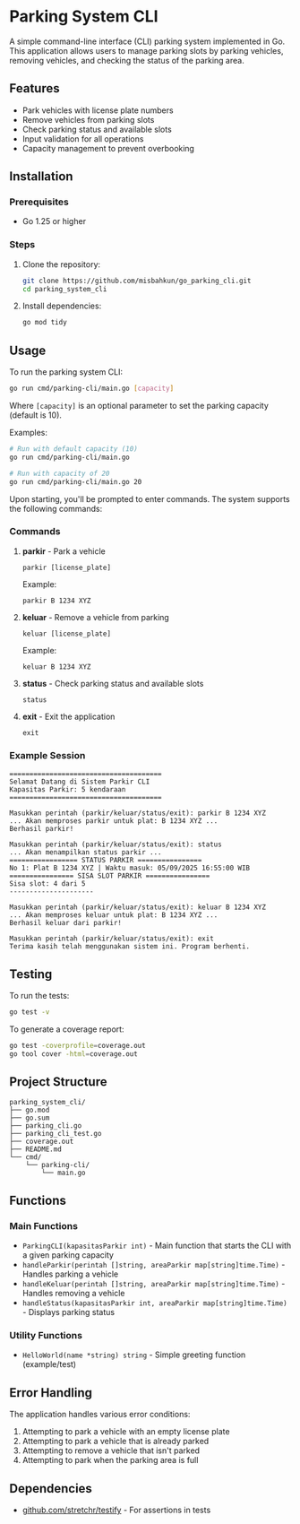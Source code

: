# Parking System CLI

A simple command-line interface (CLI) parking system implemented in Go. This application allows users to manage parking slots by parking vehicles, removing vehicles, and checking the status of the parking area.

## Features

- Park vehicles with license plate numbers
- Remove vehicles from parking slots
- Check parking status and available slots
- Input validation for all operations
- Capacity management to prevent overbooking

## Installation

### Prerequisites

- Go 1.25 or higher

### Steps

1. Clone the repository:
   ```bash
   git clone https://github.com/misbahkun/go_parking_cli.git
   cd parking_system_cli
   ```

2. Install dependencies:
   ```bash
   go mod tidy
   ```

## Usage

To run the parking system CLI:

```bash
go run cmd/parking-cli/main.go [capacity]
```

Where `[capacity]` is an optional parameter to set the parking capacity (default is 10).

Examples:
```bash
# Run with default capacity (10)
go run cmd/parking-cli/main.go

# Run with capacity of 20
go run cmd/parking-cli/main.go 20
```

Upon starting, you'll be prompted to enter commands. The system supports the following commands:

### Commands

1. **parkir** - Park a vehicle
   ```
   parkir [license_plate]
   ```
   Example:
   ```
   parkir B 1234 XYZ
   ```

2. **keluar** - Remove a vehicle from parking
   ```
   keluar [license_plate]
   ```
   Example:
   ```
   keluar B 1234 XYZ
   ```

3. **status** - Check parking status and available slots
   ```
   status
   ```

4. **exit** - Exit the application
   ```
   exit
   ```

### Example Session

```
======================================
Selamat Datang di Sistem Parkir CLI
Kapasitas Parkir: 5 kendaraan
======================================

Masukkan perintah (parkir/keluar/status/exit): parkir B 1234 XYZ
... Akan memproses parkir untuk plat: B 1234 XYZ ...
Berhasil parkir!

Masukkan perintah (parkir/keluar/status/exit): status
... Akan menampilkan status parkir ...
================= STATUS PARKIR ================
No 1: Plat B 1234 XYZ | Waktu masuk: 05/09/2025 16:55:00 WIB
================ SISA SLOT PARKIR ================
Sisa slot: 4 dari 5
---------------------

Masukkan perintah (parkir/keluar/status/exit): keluar B 1234 XYZ
... Akan memproses keluar untuk plat: B 1234 XYZ ...
Berhasil keluar dari parkir!

Masukkan perintah (parkir/keluar/status/exit): exit
Terima kasih telah menggunakan sistem ini. Program berhenti.
```

## Testing

To run the tests:

```bash
go test -v
```

To generate a coverage report:

```bash
go test -coverprofile=coverage.out
go tool cover -html=coverage.out
```

## Project Structure

```
parking_system_cli/
├── go.mod
├── go.sum
├── parking_cli.go
├── parking_cli_test.go
├── coverage.out
├── README.md
└── cmd/
    └── parking-cli/
        └── main.go
```

## Functions

### Main Functions

- `ParkingCLI(kapasitasParkir int)` - Main function that starts the CLI with a given parking capacity
- `handleParkir(perintah []string, areaParkir map[string]time.Time)` - Handles parking a vehicle
- `handleKeluar(perintah []string, areaParkir map[string]time.Time)` - Handles removing a vehicle
- `handleStatus(kapasitasParkir int, areaParkir map[string]time.Time)` - Displays parking status

### Utility Functions

- `HelloWorld(name *string) string` - Simple greeting function (example/test)

## Error Handling

The application handles various error conditions:

1. Attempting to park a vehicle with an empty license plate
2. Attempting to park a vehicle that is already parked
3. Attempting to remove a vehicle that isn't parked
4. Attempting to park when the parking area is full

## Dependencies

- [github.com/stretchr/testify](https://github.com/stretchr/testify) - For assertions in tests